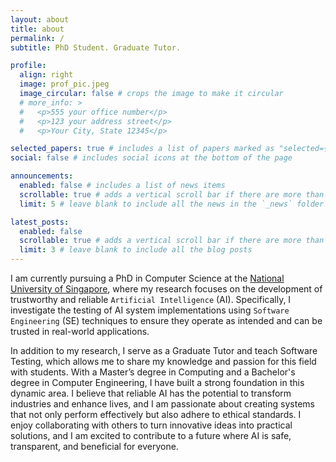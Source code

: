 ```yaml
---
layout: about
title: about
permalink: /
subtitle: PhD Student. Graduate Tutor.

profile:
  align: right
  image: prof_pic.jpeg
  image_circular: false # crops the image to make it circular
  # more_info: >
  #   <p>555 your office number</p>
  #   <p>123 your address street</p>
  #   <p>Your City, State 12345</p>

selected_papers: true # includes a list of papers marked as "selected={true}"
social: false # includes social icons at the bottom of the page

announcements:
  enabled: false # includes a list of news items
  scrollable: true # adds a vertical scroll bar if there are more than 3 news items
  limit: 5 # leave blank to include all the news in the `_news` folder

latest_posts:
  enabled: false
  scrollable: true # adds a vertical scroll bar if there are more than 3 new posts items
  limit: 3 # leave blank to include all the blog posts
---
```


I am currently pursuing a PhD in Computer Science at the [National University of Singapore](https://www.comp.nus.edu.sg/), where my research focuses on the development of trustworthy and reliable `Artificial Intelligence` (AI).
Specifically, I investigate the testing of AI system implementations using `Software Engineering` (SE) techniques to ensure they operate as intended and can be trusted in real-world applications.

In addition to my research, I serve as a Graduate Tutor and teach Software Testing, which allows me to share my knowledge and passion for this field with students.
With a Master’s degree in Computing and a Bachelor's degree in Computer Engineering, I have built a strong foundation in this dynamic area.
I believe that reliable AI has the potential to transform industries and enhance lives, and I am passionate about creating systems that not only perform effectively but also adhere to ethical standards.
I enjoy collaborating with others to turn innovative ideas into practical solutions, and I am excited to contribute to a future where AI is safe, transparent, and beneficial for everyone.